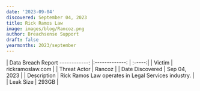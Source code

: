 ```yaml
---
date: '2023-09-04'
discovered: September 04, 2023
title: Rick Ramos Law
image: images/blog/Rancoz.png
author: Breachsense Support
draft: false
yearmonths: 2023/september
---
```



| Data Breach Report
------------:     |:-------------:    | :-----:|
| Victim      | rickramoslaw.com      | 
| Threat Actor      | Rancoz      | 
| Date Discovered      | Sep 04, 2023      | 
| Description      | Rick Ramos Law operates in Legal Services industry.      | 
| Leak Size      | 293GB      | 


